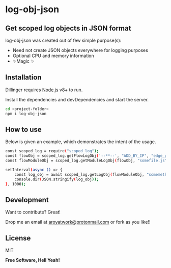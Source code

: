 # log-obj-json
## Get scoped log objects in JSON format

log-obj-json was created out of few simple purpose(s):
- Need not create JSON objects everywhere for logging purposes
- Optional CPU and memory information
- ✨Magic ✨

## Installation

Dillinger requires [Node.js](https://nodejs.org/) v8+ to run.

Install the dependencies and devDependencies and start the server.

```sh
cd <project-folder>
npm i log-obj-json
```

## How to use
Below is given an example, which demonstrates the intent of the usage.
```sh
const scoped_log = require("scoped_log");
const flowObj = scoped_log.getFlowLogObj('--**--', "ADD_BY_IP", "edge_gw");
const flowModuleObj = scoped_log.getModuleLogObj(flowObj, "somefile.js");

setInterval(async () => {	
	const log_obj = await scoped_log.getLogObj(flowModuleObj, "somemethod", "", {}, true);	
	console.dir(JSON.stringify(log_obj));
}, 1000);
```


## Development

Want to contribute? Great!

Drop me an email at aroyatwork@protonmail.com or fork as you like!!

## License

MIT

**Free Software, Hell Yeah!**